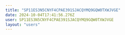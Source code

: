 ```yaml
---
title: "SP11ES3N5CNYF4CPAE391SJACQYMQ9GQW0TXWJVGE"
date: 2024-10-04T17:41:56.276Z
user: SP11ES3N5CNYF4CPAE391SJACQYMQ9GQW0TXWJVGE
layout: "users"
---
```

    
